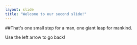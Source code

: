 ```yaml
---
layout: slide
title: "Welcome to our second slide!"
---
```

##That's one small step for a man, one giant leap for mankind.

Use the left arrow to go back!
